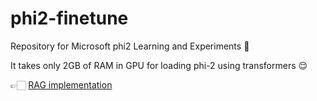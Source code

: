 # phi2-finetune

Repository for Microsoft phi2 Learning and Experiments 🚀

It takes only 2GB of RAM in GPU for loading phi-2 using transformers 😌

👉🏻 [RAG implementation](https://github.com/kavyanshpandey/phi2-finetune/blob/master/Microsoftphi_2_RAG.ipynb) 
